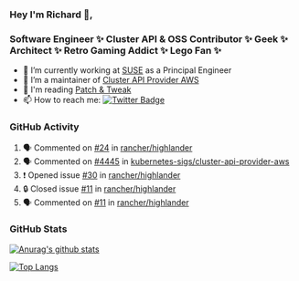 ### Hey I'm Richard 👋, 

<h3 align="left">Software Engineer ✨ Cluster API & OSS Contributor ✨ Geek ✨ Architect ✨ Retro Gaming Addict ✨ Lego Fan ✨</h3>

- 🔭 I’m currently working at [SUSE](https://www.suse.com/) as a Principal Engineer
- 👯 I’m a maintainer of [Cluster API Provider AWS](https://github.com/kubernetes-sigs/cluster-api-provider-aws)
- 💬 I'm reading [Patch & Tweak](https://bjooks.com/products/patch-tweak-exploring-modular-synthesis)
- 📫 How to reach me: [![Twitter Badge](https://img.shields.io/badge/-@fruit_case-00acee?style=flat&logo=Twitter&logoColor=white)](https://twitter.com/intent/follow?screen_name=fruit_case "Follow on Twitter")

### GitHub Activity 

<!--START_SECTION:activity-->
1. 🗣 Commented on [#24](https://github.com/rancher/highlander/issues/24#issuecomment-1678733638) in [rancher/highlander](https://github.com/rancher/highlander)
2. 🗣 Commented on [#4445](https://github.com/kubernetes-sigs/cluster-api-provider-aws/pull/4445#issuecomment-1678683705) in [kubernetes-sigs/cluster-api-provider-aws](https://github.com/kubernetes-sigs/cluster-api-provider-aws)
3. ❗ Opened issue [#30](https://github.com/rancher/highlander/issues/30) in [rancher/highlander](https://github.com/rancher/highlander)
4. 🔒 Closed issue [#11](https://github.com/rancher/highlander/issues/11) in [rancher/highlander](https://github.com/rancher/highlander)
5. 🗣 Commented on [#11](https://github.com/rancher/highlander/issues/11#issuecomment-1678663323) in [rancher/highlander](https://github.com/rancher/highlander)
<!--END_SECTION:activity-->

### GitHub Stats

[![Anurag's github stats](https://github-readme-stats.vercel.app/api?username=richardcase&count_private=true&show_icons=true)](https://github.com/anuraghazra/github-readme-stats)

[![Top Langs](https://github-readme-stats.vercel.app/api/top-langs/?username=richardcase&hide=html&layout=compact)](https://github.com/anuraghazra/github-readme-stats)
